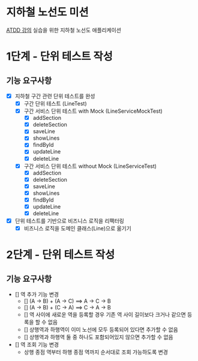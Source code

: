 # 지하철 노선도 미션
[ATDD 강의](https://edu.nextstep.camp/c/R89PYi5H) 실습을 위한 지하철 노선도 애플리케이션

# 1단계 - 단위 테스트 작성
## 기능 요구사항
- [x] 지하철 구간 관련 단위 테스트를 완성
  - [x] 구간 단위 테스트 (LineTest)
  - [x] 구간 서비스 단위 테스트 with Mock (LineServiceMockTest)
    - [x] addSection
    - [x] deleteSection
    - [x] saveLine
    - [x] showLines
    - [x] findById
    - [x] updateLine
    - [x] deleteLine
  - [x] 구간 서비스 단위 테스트 without Mock (LineServiceTest)
    - [x] addSection
    - [X] deleteSection
    - [x] saveLine
    - [x] showLines
    - [x] findById
    - [x] updateLine
    - [x] deleteLine
- [x] 단위 테스트를 기반으로 비즈니스 로직을 리팩터링
  - [x] 비즈니스 로직을 도메인 클래스(Line)으로 옮기기

# 2단계 - 단위 테스트 작성
## 기능 요구사항
- [] 역 추가 기능 변경
  - [] (A -> B) + (A -> C) ==> A -> C -> B
  - [] (A -> B) + (C -> A) ==> C -> A -> B
  - [] 역 사이에 새로운 역을 등록할 경우 기존 역 사이 길이보다 크거나 같으면 등록을 할 수 없음
  - [] 상행역과 하행역이 이미 노선에 모두 등록되어 있다면 추가할 수 없음
  - [] 상행역과 하행역 둘 중 하나도 포함되어있지 않으면 추가할 수 없음
- [] 역 조회 기능 변경
  - 상행 종점 역부터 하행 종점 역까지 순서대로 조회 가능하도록 변경